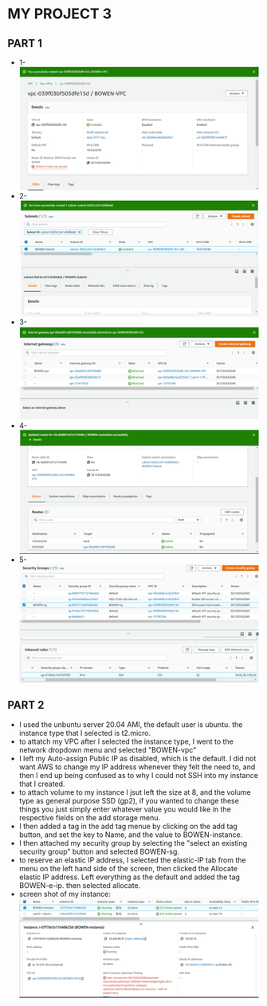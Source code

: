 # MY PROJECT 3

## PART 1
- 1-
![VPCCreated](images/VPCCreated.PNG)
- 2- 
![subnet](images/subNetCreate.png)
- 3-
![Gw](images/GW.png)
- 4-
![RT](images/RT.png)
- 5-
![SG](images/SG.png)

## PART 2
- I used the unbuntu server 20.04 AMI, the default user is ubuntu. the instance type that I selected is t2.micro. 
- to attatch my VPC after I selected the instance type, I went to the network dropdown menu and selected "BOWEN-vpc"
- I left my Auto-assign Public IP as disabled, which is the default. I did not want AWS to change my IP address whenever they felt the need to, and then I end up being confused as to why I could not SSH into my instance that I created. 
- to attach volume to my instance I jsut left the size at 8, and the volume type as general purpose SSD (gp2), if you wanted to change these things you just simply enter whatever value you would like in the respective fields on the add storage menu. 
- I then added a tag in the add tag menue by clicking on the add tag button, and set the key to Name, and the value to BOWEN-instance.
- I then attached my security group by selecting the "select an existing security group" button and selected BOWEN-sg.
- to reserve an elastic IP address, I selected the elastic-IP tab from the menu on the left hand side of the screen, then clicked the Allocate elastic IP address. Left everything as the default and added the tag BOWEN-e-ip. then selected allocate. 
- screen shot of my instance:
![instance](images/instance.png)